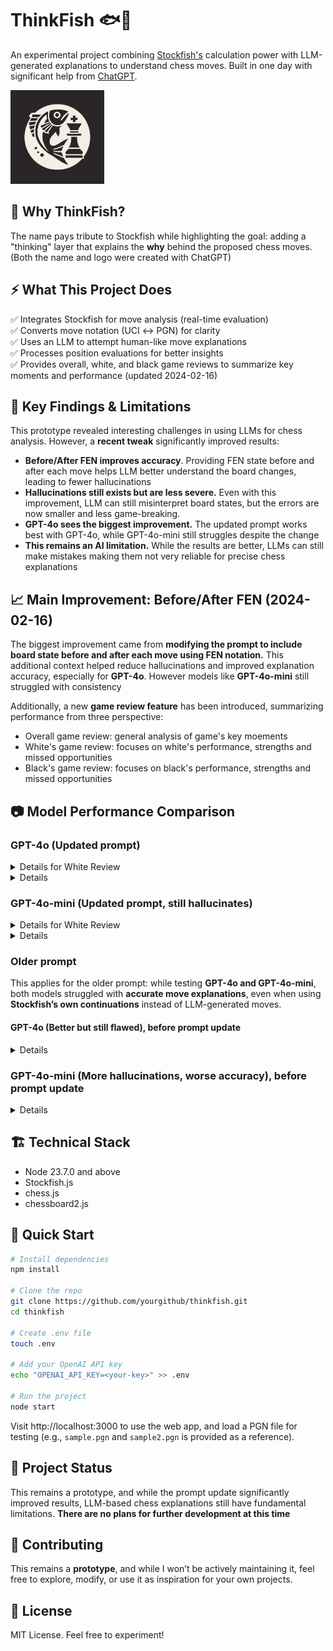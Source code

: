 # ThinkFish 🐟🤔

An experimental project combining [Stockfish's](https://stockfishchess.org) calculation 
power with LLM-generated explanations to understand chess moves. Built in one day 
with significant help from [ChatGPT](https://chatgpt.com).

<img alt="ThinkFish logo" src="img/logo.svg" width="150" height="150" />

## 💭 Why ThinkFish?
The name pays tribute to Stockfish while highlighting the goal: adding a 
"thinking" layer that explains the **why** behind the proposed chess moves. 
(Both the name and logo were created with ChatGPT)

## ⚡ What This Project Does
✅ Integrates Stockfish for move analysis (real-time evaluation)  
✅ Converts move notation (UCI ↔ PGN) for clarity  
✅ Uses an LLM to attempt human-like move explanations  
✅ Processes position evaluations for better insights  
✅ Provides overall, white, and black game reviews to summarize 
key moments and performance (updated 2024-02-16)

## 🚧 Key Findings & Limitations
This prototype revealed interesting challenges in using LLMs for chess analysis. 
However, a **recent tweak** significantly improved results:
- **Before/After FEN improves accuracy**. Providing FEN state before and after 
  each move helps LLM better understand the board changes, leading to fewer 
  hallucinations
- **Hallucinations still exists but are less severe.** Even with this 
  improvement, LLM can still misinterpret board states, but the errors are now 
  smaller and less game-breaking.
- **GPT-4o sees the biggest improvement.** The updated prompt works best with 
  GPT-4o, while GPT-4o-mini still struggles despite the change
- **This remains an AI limitation.** While the results are better, LLMs can 
  still make mistakes making them not very reliable for precise chess 
  explanations

## 📈 Main Improvement: Before/After FEN (2024-02-16)
The biggest improvement came from **modifying the prompt to include board state 
before and after each move using FEN notation.** This additional context helped 
reduce hallucinations and improved explanation accuracy, especially for 
**GPT-4o**. However models like **GPT-4o-mini** still struggled with consistency

Additionally, a new **game review feature** has been introduced, summarizing 
performance from three perspective:
- Overall game review: general analysis of game's key moements
- White's game review: focuses on white's performance, strengths and missed opportunities
- Black's game review: focuses on black's performance, strengths and missed opportunities

## 📷 Model Performance Comparison

### GPT-4o (Updated prompt)
<details>
<summary>Details for White Review</summary>

![GPT-4o](img/4o_review_white.png)
This provide pretty solid review. No issue so far
</details>

<details>
<summary>Details</summary>

![GPT-4o](img/4o_1.png)
Provides pretty solid explanation why Stockfish recommended black to g6 but 
it fails to explain that the importance of that move because without moving g6 
white ended up winning the game through backrank check

![GPT-4o](img/4o_2.png)
Solid explanation on the moves however there is a hallucination spotted. By 
putting white Bb5 move, it essentially restrict black's a5 knight. The 
explanation from LLM was it's pinning knight on c6. There is no knight at c6 
but it should have explain that a5 knight will not be able to move to c6
because of white bishop at b5 

</details>

### GPT-4o-mini (Updated prompt, still hallucinates)
<details>
<summary>Details for White Review</summary>

![GPT-4o](img/4o-mini_review_white.png)
Also solid review for the white but the highlighted text shows inconsistencies.
White's overall performance at the end game wasn't the best but managed to 
do a checkmate due to Black's blunder but the description from the LLM 
indicated that it's too late for White to change the outcome which does not 
make sense.
</details>

<details>
<summary>Details</summary>

![GPT-4o](img/4o-mini.png)
Hallucination spotted
- The wording is confusing, it's black's turn yet it's stating that there was 
  a threat by black queen on h4
- It also failed to mention that playing g6 will prevent the backrank checkmate
</details>

### Older prompt
This applies for the older prompt: while testing **GPT-4o and GPT-4o-mini**, 
both models struggled with **accurate move explanations**, even when using 
**Stockfish’s own continuations** instead of LLM-generated moves.

#### GPT-4o (Better but still flawed), before prompt update
<details>
<summary>Details</summary>

![GPT-4o](img/old_4o_1.png)
Hallucinations spotted

- From move explanation: claimed rook on f8 but it is actually white bishop
- From move explanation: playing black Bxf8 apparently it leaves black queen d8 
  vulnerable to white's queen on g4 which is incorrect as there is no direct 
  path for white queen to attack black queen and at the same time black queen
  is still protected by rook on a8

![GPT-4o](img/old_4o_2.png)
Hallucinations spotted

- From move explanation: claimed that by following best move (white Bb5) it can
  pin the knight on d7. There is no knight on d7 and it's currently occupied 
  with black pawn
- From move explanation: it also claimed that it by following the best move 
  white can also put pressure targeting b7 pawn which is also invalid. b7 has 
  black bishop, not pawn
- From continuations: black Rc8 supposedly unpin the knight but there is no 
  knight at that square

</details>

### GPT-4o-mini (More hallucinations, worse accuracy), before prompt update
<details>
<summary>Details</summary>

![GPT-4o-mini](img/old_4o-mini.png)

Hallucinations spotted: 

- From the move explanation: it claimed that there is a rook on f8 which is 
  already wrong since it's a white bishop
- Possible continuations white Bb5 mentioning that pinning the knight on c6 
  which is also incorrect as there is no knight on c6

</details>


## 🏗️ Technical Stack
- Node 23.7.0 and above  
- Stockfish.js  
- chess.js  
- chessboard2.js  

## 🚀 Quick Start
```bash
# Install dependencies
npm install

# Clone the repo
git clone https://github.com/yourgithub/thinkfish.git
cd thinkfish

# Create .env file
touch .env

# Add your OpenAI API key
echo "OPENAI_API_KEY=<your-key>" >> .env

# Run the project
node start
```

Visit http://localhost:3000 to use the web app, and load a PGN file for
testing (e.g., `sample.pgn` and `sample2.pgn` is provided as a reference).

## 🛑 Project Status
This remains a prototype, and while the prompt update significantly improved 
results, LLM-based chess explanations still have fundamental limitations. 
**There are no plans for further development at this time**

## 🤝 Contributing
This remains a **prototype**, and while I won’t be actively maintaining it, 
feel free to explore, modify, or use it as inspiration for your own projects.

## 📜 License
MIT License. Feel free to experiment!

